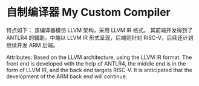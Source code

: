 # 自制编译器 My Custom Compiler

特点如下：
  该编译器模仿 LLVM 架构，采用 LLVM IR 格式。
  其前端开发得到了 ANTLR4 的辅助，中端以 LLVM IR 形式呈现，后端则针对 RISC-V。后续还计划继续开发 ARM 后端。

Attributes:
  Based on the LLVM architecture, using the LLVM IR format.
  The front end is developed with the help of ANTLR4, the middle end is in the form of LLVM IR, and the back end targets RISC-V. It is anticipated that the development of the ARM back end will continue.